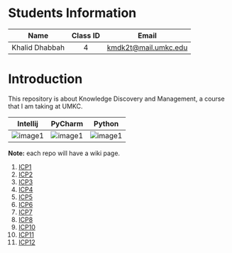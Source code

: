 # Students Information

| Name | Class ID | Email |
| :------: | :------: | :------: |
| Khalid Dhabbah | 4 | kmdk2t@mail.umkc.edu |

# Introduction
This repository is about Knowledge Discovery and Management, a course that I am taking at UMKC.

| Intellij | PyCharm | Python |
| :------: | :------: | :------: |
| ![image1](https://upload.wikimedia.org/wikipedia/commons/thumb/d/d5/IntelliJ_IDEA_Logo.svg/1024px-IntelliJ_IDEA_Logo.svg.png) | ![image1](https://miro.medium.com/max/1200/1*6Dhu1H4t028lOGbaZuyRCw.png) |![image1](https://upload.wikimedia.org/wikipedia/commons/f/f8/Python_logo_and_wordmark.svg) |


**Note:** each repo will have a wiki page.

1. [ICP1](https://github.com/Dhabbah/CS5560-KDM/wiki/ICP1)
2. [ICP2](https://github.com/Dhabbah/CS5560-KDM/wiki/ICP2)
3. [ICP3](https://github.com/Dhabbah/CS5560-KDM/wiki/ICP3)
4. [ICP4](https://github.com/Dhabbah/CS5560-KDM/wiki/ICP4)
5. [ICP5](https://github.com/Dhabbah/CS5560-KDM/wiki/ICP5)
6. [ICP6](https://github.com/Dhabbah/CS5560-KDM/wiki/ICP6)
7. [ICP7](https://github.com/Dhabbah/CS5560-KDM/wiki/ICP7)
8. [ICP8](https://github.com/Dhabbah/CS5560-KDM/wiki/ICP8)
9. [ICP10](https://github.com/Dhabbah/CS5560-KDM/wiki/ICP10)
10. [ICP11](https://github.com/Dhabbah/CS5560-KDM/wiki/ICP11)
11. [ICP12](https://github.com/Dhabbah/CS5560-KDM/wiki/ICP12)
